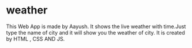 # weather

This Web App is made by Aayush. It shows the live weather with time.Just type the name of city and it will show you the weather of city.
It is created by HTML , CSS AND JS.
